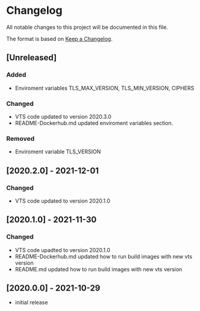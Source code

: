 # Changelog

All notable changes to this project will be documented in this file.

The format is based on [Keep a Changelog].

## [Unreleased]

### Added
- Enviroment variables TLS_MAX_VERSION, TLS_MIN_VERSION, CIPHERS
### Changed
- VTS code updated to version 2020.3.0
- README-Dockerhub.md updated enviroment variables section. 
### Removed
- Enviroment variable TLS_VERSION
## [2020.2.0] - 2021-12-01
### Changed
- VTS code updated to version 2020.1.0
## [2020.1.0] - 2021-11-30
### Changed
- VTS code upadted to version 2020.1.0
- README-Dockerhub.md updated how to run build images with new vts version 
- README.md updated how to run build images with new vts version 
## [2020.0.0] - 2021-10-29
- initial release

<!-- Links -->
[keep a changelog]: https://keepachangelog.com/en/1.0.0/